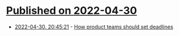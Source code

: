 # [Published on 2022-04-30](index.md)

* [2022-04-30, 20:45:21](https://news.ycombinator.com/item?id=31219155) - [How product teams should set deadlines](https://dana11235.medium.com/how-product-teams-should-set-deadlines-88df1024ad90)

